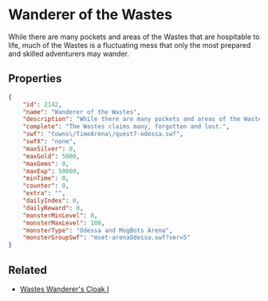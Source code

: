 # Wanderer of the Wastes

While there are many pockets and areas of the Wastes that are hospitable to life, much of the Wastes is a fluctuating mess that only the most prepared and skilled adventurers may wander.

## Properties

```json
{
    "id": 2142,
    "name": "Wanderer of the Wastes",
    "description": "While there are many pockets and areas of the Wastes that are hospitable to life, much of the Wastes is a fluctuating mess that only the most prepared and skilled adventurers may wander.",
    "complete": "The Wastes claims many, forgotten and lost.",
    "swf": "towns\/TimeArena\/quest7-odessa.swf",
    "swfX": "none",
    "maxSilver": 0,
    "maxGold": 5000,
    "maxGems": 0,
    "maxExp": 50000,
    "minTime": 0,
    "counter": 0,
    "extra": "",
    "dailyIndex": 0,
    "dailyReward": 0,
    "monsterMinLevel": 0,
    "monsterMaxLevel": 100,
    "monsterType": "Odessa and MogBots Arena",
    "monsterGroupSwf": "mset-arenaOdessa.swf?ver=5"
}
```

## Related

- [Wastes Wanderer's Cloak I](../items/21954-wastes-wanderer-s-cloak-i.md)


